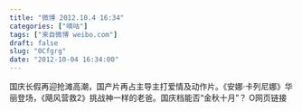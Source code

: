 ```yaml
---
title: "微博 2012.10.4 16:34"
categories: ["嘀咕"]
tags: ["来自微博 weibo.com"]
draft: false
slug: "0Cfgrg"
date: "2012-10-04 16:34:00"
---
```


<p>国庆长假再迎抢滩高潮，国产片再占主导主打爱情及动作片。《安娜·卡列尼娜》华丽登场，《飓风营救2》挑战神一样的老爸。国庆档能否“金秋十月”？ O网页链接 ​​​​</p>
